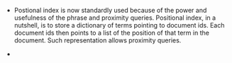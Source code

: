 - Postional index is now standardly used because of the power and usefulness of 
the phrase and proximity queries. Positional index, in a nutshell, is to store 
a dictionary of terms pointing to document ids. Each document ids then points 
to a list of the position of that term in the document. Such representation 
allows proximity queries.

- 
